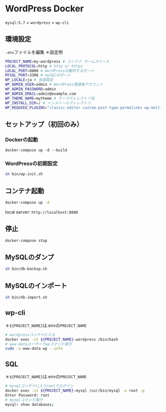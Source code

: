 # WordPress Docker
`mysql:5.7` + `wordpress` + `wp-cli`
## 環境設定
`.env`ファイルを編集
＊設定例
```bash
PROJECT_NAME=my-wordpress # コンテナ ネームスペース
LOCAL_PROTOCOL=http # http or https 
LOCAL_PORT=8080 # WordPressの動作するポート
MYSQL_PORT=3306 # mySqlのポート
WP_LOCALE=ja # 言語設定
WP_ADMIN_USER=admin # WordPress管理者アカウント
WP_ADMIN_PASSWORD=admin
WP_ADMIN_EMAIL=admin@example.com
WP_THEME_NAME=mytheme # テーマディレクトリ名
WP_INSTALL_DIR=/ # インストールディレクトリ
WP_REQUIED_PLUGINS="classic-editor custom-post-type-permalinks wp-multibyte-patch" # 必須プラグイン(スペース区切り)
```
## セットアップ（初回のみ）
### Dockerの起動
```
docker-compose up -d --build
```
### WordPressの初期設定
```sh
sh bin/wp-init.sh
```
## コンテナ起動
```sh
docker-compose up -d
```
local server: `http://localhost:8080`

## 停止
```sh
docker-compose stop
```
## MySQLのダンプ
```sh
sh bin/db-backup.sh
```
## MySQLのインポート
```sh
sh bin/db-import.sh
```
## wp-cli
＊`${PROJECT_NAME}`は.envの`PROJECT_NAME`
```sh
# wordpressコンテナに入る
docker exec -it ${PROJECT_NAME}-wordpress /bin/bash
# www-dataユーザーでwpコマンド実行
sudo -u www-data wp --info
```
## SQL
＊`${PROJECT_NAME}`は.envの`PROJECT_NAME`
```sh
# mysqlコンテナに入りrootでログイン
docker exec -it ${PROJECT_NAME}-mysql /usr/bin/mysql -u root -p
Enter Password: root
# mysqlコマンド実行
mysql> show databases;
```